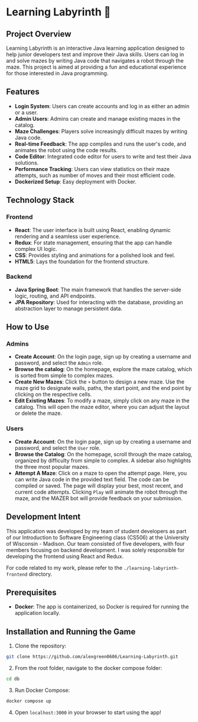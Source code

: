 # Learning Labyrinth :robot:

## Project Overview

Learning Labyrinth is an interactive Java learning application designed to help junior developers test and improve their Java skills. Users can log in and solve mazes by writing Java code that navigates a robot through the maze. This project is aimed at providing a fun and educational experience for those interested in Java programming.

## Features

- **Login System**: Users can create accounts and log in as either an admin or a user.
- **Admin Users**: Admins can create and manage existing mazes in the catalog.
- **Maze Challenges**: Players solve increasingly difficult mazes by writing Java code.
- **Real-time Feedback**: The app compiles and runs the user's code, and animates the robot using the code results.
- **Code Editor**: Integrated code editor for users to write and test their Java solutions.
- **Performance Tracking**: Users can view statistics on their maze attempts, such as number of moves and their most efficient code.
- **Dockerized Setup**: Easy deployment with Docker.

## Technology Stack

### Frontend

- **React**: The user interface is built using React, enabling dynamic rendering and a seamless user experience.
- **Redux**: For state management, ensuring that the app can handle complex UI logic.
- **CSS**: Provides styling and animations for a polished look and feel.
- **HTML5**: Lays the foundation for the frontend structure.

### Backend

- **Java Spring Boot**: The main framework that handles the server-side logic, routing, and API endpoints.
- **JPA Repository**: Used for interacting with the database, providing an abstraction layer to manage persistent data.

## How to Use

### Admins

- **Create Account**: On the login page, sign up by creating a username and password, and select the `Admin` role.
- **Browse the catalog**: On the homepage, explore the maze catalog, which is sorted from simple to complex mazes.
- **Create New Mazes**: Click the `+` button to design a new maze. Use the maze grid to designate walls, paths, the start point, and the end point by clicking on the respective cells.
- **Edit Existing Mazes**:  To modify a maze, simply click on any maze in the catalog. This will open the maze editor, where you can adjust the layout or delete the maze.

### Users

- **Create Account**: On the login page, sign up by creating a username and password, and select the `User` role.
- **Browse the Catalog**: On the homepage, scroll through the maze catalog, organized by difficulty from simple to complex. A sidebar also highlights the three most popular mazes.
- **Attempt A Maze**: Click on a maze to open the attempt page. Here, you can write Java code in the provided text field. The code can be compiled or saved. The page will display your best, most recent, and current code attempts. Clicking `Play` will animate the robot through the maze, and the MAZER bot will provide feedback on your submission.

## Development Intent

This application was developed by my team of student developers as part of our Introduction to Software Engineering class (CS506) at the University of Wisconsin - Madison. Our team consisted of five developers, with four members focusing on backend development. I was solely responsible for developing the frontend using React and Redux.

For code related to my work, please refer to the `./learning-labyrinth-frontend` directory.

## Prerequisites

- **Docker**: The app is containerized, so Docker is required for running the application locally.

## Installation and Running the Game

1. Clone the repository:
```bash
git clone https://github.com/alexgreen0606/Learning-Labyrinth.git
```

2. From the root folder, navigate to the docker compose folder:
```bash
cd db
```

3. Run Docker Compose:
```bash
docker compose up
```

4. Open `localhost:3000` in your browser to start using the app!

